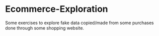 # Ecommerce-Exploration
Some exercises to explore fake data copied/made from some purchases done through some shopping website.
